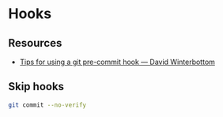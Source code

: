 Hooks
===

Resources
---
- [Tips for using a git pre-commit hook — David
    Winterbottom](https://codeinthehole.com/tips/tips-for-using-a-git-pre-commit-hook/)

Skip hooks
---

```bash
git commit --no-verify
```
